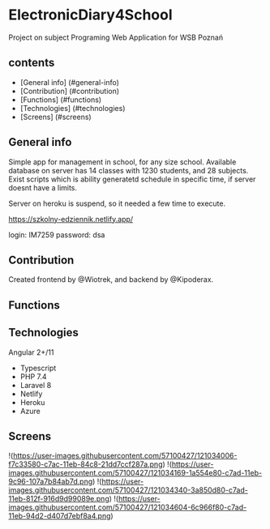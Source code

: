 # <h1> ElectronicDiary4School </h1>
Project on subject Programing Web Application for WSB Poznań

## contents
* [General info] (#general-info)
* [Contribution] (#contribution)
* [Functions] (#functions)
* [Technologies] (#technologies)
* [Screens] (#screens)

## General info
Simple app for management in school, for any size school. Available database on server has 14 classes with 1230 students, and 28 subjects.
Exist scripts which is ability generatetd schedule in specific time, if server doesnt have a limits.

Server on heroku is suspend, so it needed a few time to execute.

https://szkolny-edziennik.netlify.app/

login: IM7259
password: dsa

## Contribution
Created frontend by @Wiotrek, and backend by @Kipoderax.

## Functions


## Technologies
Angular 2+/11
* Typescript
* PHP 7.4
* Laravel 8
* Netlify
* Heroku
* Azure


## Screens
!(https://user-images.githubusercontent.com/57100427/121034006-f7c33580-c7ac-11eb-84c8-21dd7ccf287a.png)
!(https://user-images.githubusercontent.com/57100427/121034169-1a554e80-c7ad-11eb-9c96-107a7b84ab7d.png)
!(https://user-images.githubusercontent.com/57100427/121034340-3a850d80-c7ad-11eb-812f-916d9d99089e.png)
!(https://user-images.githubusercontent.com/57100427/121034604-6c966f80-c7ad-11eb-94d2-d407d7ebf8a4.png)
